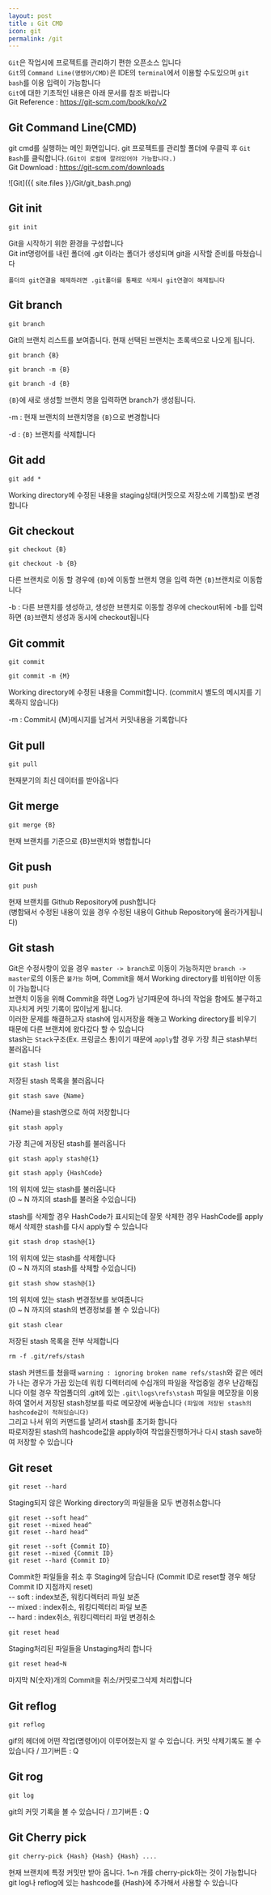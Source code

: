 ```yaml
---
layout: post
title : Git CMD
icon: git
permalink: /git
---
```

`Git`은 작업시에 프로젝트를 관리하기 편한 오픈소스 입니다  
`Git`의 `Command Line(명령어/CMD)`은 IDE의 `terminal`에서 이용할 수도있으며 `git bash`를 이용 입력이 가능합니다  
`Git`에 대한 기초적인 내용은 아래 문서를 참조 바랍니다  
Git Reference : <https://git-scm.com/book/ko/v2>

## Git Command Line(CMD)

git cmd를 실행하는 메인 화면입니다.
git 프로젝트를 관리할 폴더에 우클릭 후 `Git Bash`를 클릭합니다.`(Git이 로컬에 깔려있어야 가능합니다.)`  
Git Download : <https://git-scm.com/downloads>

![Git]({{ site.files }}/Git/git_bash.png)

## Git init

```console
git init
```

Git을 시작하기 위한 환경을 구성합니다  
Git int명령어를 내린 폴더에 .git 이라는 폴더가 생성되며 git을 시작할 준비를 마쳤습니다  

`폴더의 git연결을 해제하려면 .git폴더를 통째로 삭제시 git연결이 해제됩니다`

## Git branch

```console
git branch
```

Git의 브랜치 리스트를 보여줍니다. 현재 선택된 브랜치는 초록색으로 나오게 됩니다.  

```console
git branch {B}

git branch -m {B}

git branch -d {B}
```

`{B}`에 새로 생성할 브랜치 명을 입력하면 branch가 생성됩니다.

-m : 현재 브랜치의 브랜치명을 `{B}`으로 변경합니다

-d : `{B}` 브랜치를 삭제합니다  

## Git add

```console
git add *
```

Working directory에 수정된 내용을 staging상태(커밋으로 저장소에 기록할)로 변경합니다

## Git checkout

```console
git checkout {B}

git checkout -b {B}
```

다른 브랜치로 이동 할 경우에 `{B}`에 이동할 브랜치 명을 입력 하면 `{B}`브랜치로 이동합니다

-b : 다른 브랜치를 생성하고, 생성한 브랜치로 이동할 경우에 checkout뒤에 -b를 입력 하면 `{B}`브랜치 생성과 동시에 checkout됩니다

## Git commit

```console
git commit

git commit -m {M}
```

Working directory에 수정된 내용을 Commit합니다. (commit시 별도의 메시지를 기록하지 않습니다)

-m : Commit시 {M}메시지를 남겨서 커밋내용을 기록합니다

## Git pull

```console
git pull
```

현재분기의 최신 데이터를 받아옵니다  

## Git merge

```console
git merge {B}
```

현재 브랜치를 기준으로 {B}브랜치와 병합합니다  

## Git push

```console
git push
```

현재 브랜치를 Github Repository에 push합니다  
(병합돼서 수정된 내용이 있을 경우 수정된 내용이 Github Repository에 올라가게됩니다)

## Git stash

Git은 수정사항이 있을 경우 `master -> branch`로 이동이 가능하지만 `branch -> master`로의 이동은 `불가능` 하며, Commit을 해서 Working directory를 비워야만 이동이 가능합니다  
브랜치 이동을 위해 Commit을 하면 Log가 남기때문에 하나의 작업을 함에도 불구하고 지나치게 커밋 기록이 많이남게 됩니다.  
이러한 문제를 해결하고자 stash에 임시저장을 해놓고 Working directory를 비우기 때문에 다른 브랜치에 왔다갔다 할 수 있습니다  
stash는 `Stack`구조(Ex. 프링글스 통)이기 때문에 `apply`할 경우 가장 최근 stash부터 불러옵니다  

```console
git stash list
```

저장된 stash 목록을 불러옵니다  

```console
git stash save {Name}
```

{Name}을 stash명으로 하여 저장합니다

```console
git stash apply
```

가장 최근에 저장된 stash를 불러옵니다

```console
git stash apply stash@{1}

git stash apply {HashCode}
```

1의 위치에 있는 stash를 불러옵니다  
(0 ~ N 까지의 stash를 불러올 수있습니다)  

stash를 삭제할 경우 HashCode가 표시되는데 잘못 삭제한 경우 HashCode를 apply해서 삭제한 stash를 다시 apply할 수 있습니다

```console
git stash drop stash@{1}
```

1의 위치에 있는 stash를 삭제합니다  
(0 ~ N 까지의 stash를 삭제할 수있습니다)  

```console
git stash show stash@{1}
```

1의 위치에 있는 stash 변경정보를 보여줍니다  
(0 ~ N 까지의 stash의 변경정보를 볼 수 있습니다)  

```console
git stash clear
```

저장된 stash 목록을 전부 삭제합니다

```console
rm -f .git/refs/stash
```
  
stash 커맨드를 쳤을때 `warning : ignoring broken name refs/stash`와 같은 에러가 나는 경우가 가끔 있는데 워킹 디렉터리에 수십개의 파일을 작업중일 경우 난감해집니다
이럴 경우 작업폴더의 .git에 있는 `.git\logs\refs\stash` 파일을 메모장을 이용하여 열어서 저장된 stash정보를 따로 메모장에 써놓습니다 `(파일에 저장된 stash의 hashcode값이 적혀있습니다)`  
그리고 나서 위의 커맨드를 날려서 stash를 초기화 합니다  
따로저장된 stash의 hashcode값을 apply하여 작업을진행하거나 다시 stash save하여 저장할 수 있습니다

## Git reset

```console
git reset --hard
```

Staging되지 않은 Working directory의 파일들을 모두 변경취소합니다

```console
git reset --soft head^
git reset --mixed head^
git reset --hard head^

git reset --soft {Commit ID}
git reset --mixed {Commit ID}
git reset --hard {Commit ID}
```

Commit한 파일들을 취소 후 Staging에 담습니다 (Commit ID로 reset할 경우 해당 Commit ID 지점까지 reset)  
-- soft : index보존, 워킹디렉터리 파일 보존  
-- mixed : index취소, 워킹디렉터리 파일 보존  
-- hard : index취소, 워킹디렉터리 파일 변경취소  

```console
git reset head
```

Staging처리된 파일들을 Unstaging처리 합니다

```console
git reset head~N
```

마지막 N(숫자)개의 Commit을 취소/커밋로그삭제 처리합니다

## Git reflog

```console
git reflog
```

gif의 헤더에 어떤 작업(명령어)이 이루어졌는지 알 수 있습니다. 커밋 삭제기록도 볼 수 있습니다 / 끄기버튼 : Q

## Git rog

```console
git log
```

git의 커밋 기록을 볼 수 있습니다 / 끄기버튼 : Q

## Git Cherry pick

```console
git cherry-pick {Hash} {Hash} {Hash} ....
```

현재 브랜치에 특정 커밋만 받아 옵니다. 1~n 개를 cherry-pick하는 것이 가능합니다  
git log나 reflog에 있는 hashcode를 {Hash}에 추가해서 사용할 수 있습니다
